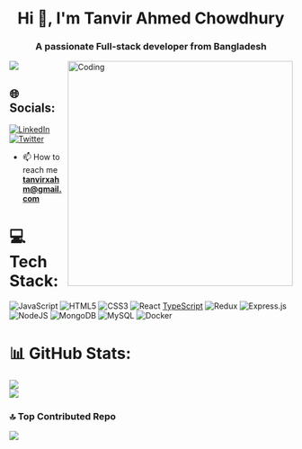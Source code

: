 
<h1 align="center">Hi 👋, I'm Tanvir Ahmed Chowdhury</h1>
<h3 align="center">A passionate Full-stack developer from Bangladesh</h3>
<img align="right" alt="Coding" width="400" src="https://cdn.dribbble.com/users/1162077/screenshots/3848914/programmer.gif">

[![](https://visitcount.itsvg.in/api?id=jayrajrodage&icon=0&color=0)](https://visitcount.itsvg.in)
## 🌐 Socials:
[![LinkedIn](https://img.shields.io/badge/LinkedIn-%230077B5.svg?logo=linkedin&logoColor=white)](https://www.linkedin.com/in/tanvircancode/) [![Twitter](https://img.shields.io/badge/Twitter-%231DA1F2.svg?logo=Twitter&logoColor=white)](https://twitter.com/tanvir_chy22) 
- 📫 How to reach me **tanvirxahm@gmail.com**

# 💻 Tech Stack:
![JavaScript](https://img.shields.io/badge/javascript-%23323330.svg?style=for-the-badge&logo=javascript&logoColor=%23F7DF1E) ![HTML5](https://img.shields.io/badge/html5-%23E34F26.svg?style=for-the-badge&logo=html5&logoColor=white) ![CSS3](https://img.shields.io/badge/css3-%231572B6.svg?style=for-the-badge&logo=css3&logoColor=white) ![React](https://img.shields.io/badge/react-%2320232a.svg?style=for-the-badge&logo=react&logoColor=%2361DAFB) [TypeScript](https://img.shields.io/badge/typescript-%23007ACC.svg?style=for-the-badge&logo=typescript&logoColor=white)  ![Redux](https://img.shields.io/badge/redux-%23593d88.svg?style=for-the-badge&logo=redux&logoColor=white) ![Express.js](https://img.shields.io/badge/express.js-%23404d59.svg?style=for-the-badge&logo=express&logoColor=%2361DAFB) ![NodeJS](https://img.shields.io/badge/node.js-6DA55F?style=for-the-badge&logo=node.js&logoColor=white) ![MongoDB](https://img.shields.io/badge/MongoDB-%234ea94b.svg?style=for-the-badge&logo=mongodb&logoColor=white)  ![MySQL](https://img.shields.io/badge/mysql-%2300f.svg?style=for-the-badge&logo=mysql&logoColor=white) ![Docker](https://img.shields.io/badge/docker-%230db7ed.svg?style=for-the-badge&logo=docker&logoColor=white)
# 📊 GitHub Stats:
![](https://github-readme-stats.vercel.app/api?username=tanvircancode&theme=default&hide_border=false&include_all_commits=false&count_private=false)<br/>
![](https://github-readme-streak-stats.herokuapp.com/?user=tanvircancode&theme=default&hide_border=false)<br/>



### 🔝 Top Contributed Repo
![](https://github-contributor-stats.vercel.app/api?username=tanvircancode&limit=5&theme=flat&combine_all_yearly_contributions=true)


<!-- Proudly created with GPRM ( https://gprm.itsvg.in ) -->
